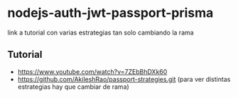 # nodejs-auth-jwt-passport-prisma
link a tutorial con varias estrategias  tan solo cambiando la rama 
## Tutorial
* https://www.youtube.com/watch?v=7ZEbBhDXk60
* https://github.com/AkileshRao/passport-strategies.git
(para ver distintas estrategias hay que cambiar de rama)
